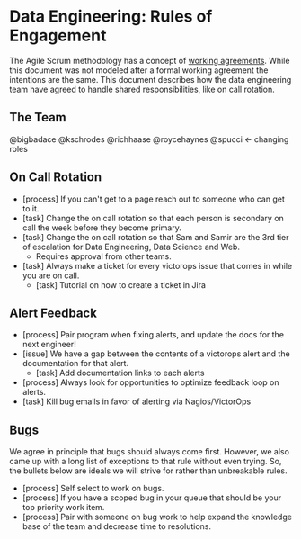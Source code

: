 Data Engineering: Rules of Engagement
=====================================

The Agile Scrum methodology has a concept of [working agreements](https://www.scrumalliance.org/community/articles/2015/march/how-to-create-agile-team-working-agreements). 
While this document was not modeled after a formal working agreement the intentions are the same.  This document describes how the data engineering team have agreed to handle shared responsibilities, like on call rotation.

## The Team
@bigbadace
@kschrodes
@richhaase
@roycehaynes
@spucci <- changing roles
 
## On Call Rotation

* [process] If you can't get to a page reach out to someone who can get to it.
* [task] Change the on call rotation so that each person is secondary on call the week before they become primary.
* [task] Change the on call rotation so that Sam and Samir are the 3rd tier of escalation for Data Engineering, Data Science and Web.
    * Requires approval from other teams.
* [task] Always make a ticket for every victorops issue that comes in while you are on call.
    * [task] Tutorial on how to create a ticket in Jira

## Alert Feedback

* [process] Pair program when fixing alerts, and update the docs for the next engineer!
* [issue] We have a gap between the contents of a victorops alert and the documentation for that alert.
    * [task] Add documentation links to each alerts
* [process] Always look for opportunities to optimize feedback loop on alerts.
* [task] Kill bug emails in favor of alerting via Nagios/VictorOps
      
## Bugs
We agree in principle that bugs should always come first.  However, we also came up with a long list of
exceptions to that rule without even trying. So, the bullets below are ideals we will strive for rather than unbreakable rules.
        
* [process] Self select to work on bugs.
* [process] If you have a scoped bug in your queue that should be your top priority work item.
* [process] Pair with someone on bug work to help expand the knowledge base of the team and decrease time to resolutions.

